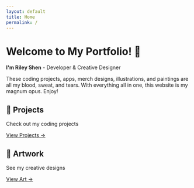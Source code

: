 ```yaml
---
layout: default
title: Home
permalink: /
---
```


# Welcome to My Portfolio! 👋

**I'm Riley Shen** - Developer & Creative Designer
<p>These coding projects, apps, merch designs, illustrations, and paintings are all my blood, sweat, and tears. With everything all in one, this website is my magnum opus. Enjoy!</p>

<div class="home-grid">
  <div class="card">
    <h2>🚀 Projects</h2>
    <p>Check out my coding projects</p>
    <a href="/projects/">View Projects →</a>
  </div>

  <div class="card">
    <h2>🎨 Artwork</h2>
    <p>See my creative designs</p>
    <a href="/artwork/">View Art →</a>
  </div>
</div>
